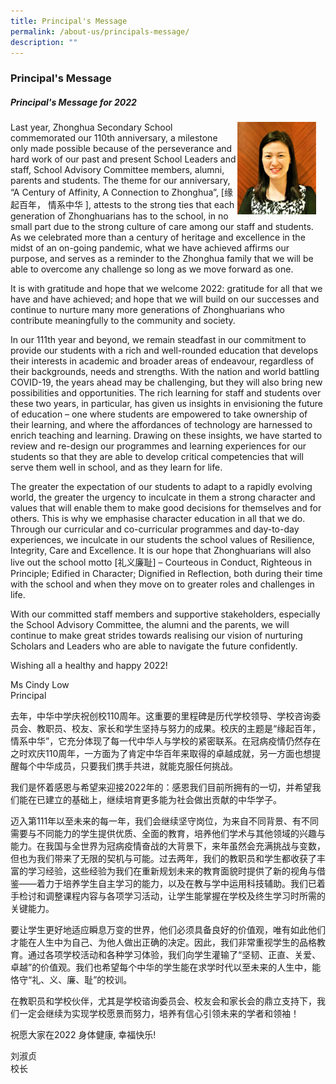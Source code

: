 ```yaml
---
title: Principal's Message
permalink: /about-us/principals-message/
description: ""
---
```

### **Principal's Message**
##### **Principal's Message for 2022**

<img src="/images/principal.jpg" style="width:25%;margin-right:15px;" align = "right">Last year, Zhonghua Secondary School commemorated our 110th anniversary, a milestone only made possible because of the perseverance and hard work of our past and present School Leaders and staff, School Advisory Committee members, alumni, parents and students. The theme for our anniversary, “A Century of Affinity, A Connection to Zhonghua”, \[缘起百年， 情系中华 \], attests to the strong ties that each generation of Zhonghuarians has to the school, in no small part due to the strong culture of care among our staff and students. As we celebrated more than a century of heritage and excellence in the midst of an on-going pandemic, what we have achieved affirms our purpose, and serves as a reminder to the Zhonghua family that we will be able to overcome any challenge so long as we move forward as one.

It is with gratitude and hope that we welcome 2022: gratitude for all that we have and have achieved; and hope that we will build on our successes and continue to nurture many more generations of Zhonghuarians who contribute meaningfully to the community and society.   

In our 111th year and beyond, we remain steadfast in our commitment to provide our students with a rich and well-rounded education that develops their interests in academic and broader areas of endeavour, regardless of their backgrounds, needs and strengths. With the nation and world battling COVID-19, the years ahead may be challenging, but they will also bring new possibilities and opportunities. The rich learning for staff and students over these two years, in particular, has given us insights in envisioning the future of education – one where students are empowered to take ownership of their learning, and where the affordances of technology are harnessed to enrich teaching and learning. Drawing on these insights, we have started to review and re-design our programmes and learning experiences for our students so that they are able to develop critical competencies that will serve them well in school, and as they learn for life.    

The greater the expectation of our students to adapt to a rapidly evolving world, the greater the urgency to inculcate in them a strong character and values that will enable them to make good decisions for themselves and for others. This is why we emphasise character education in all that we do. Through our curricular and co-curricular programmes and day-to-day experiences, we inculcate in our students the school values of Resilience, Integrity, Care and Excellence. It is our hope that Zhonghuarians will also live out the school motto [礼义廉耻] – Courteous in Conduct, Righteous in Principle; Edified in Character; Dignified in Reflection, both during their time with the school and when they move on to greater roles and challenges in life.   

With our committed staff members and supportive stakeholders, especially the School Advisory Committee, the alumni and the parents, we will continue to make great strides towards realising our vision of nurturing Scholars and Leaders who are able to navigate the future confidently.   

Wishing all a healthy and happy 2022!   

Ms Cindy Low<br>
Principal

去年，中华中学庆祝创校110周年。这重要的里程碑是历代学校领导、学校咨询委员会、教职员、校友、家长和学生坚持与努力的成果。校庆的主题是“缘起百年，情系中华”，它充分体现了每一代中华人与学校的紧密联系。在冠病疫情仍然存在之时欢庆110周年，一方面为了肯定中华百年来取得的卓越成就，另一方面也想提醒每个中华成员，只要我们携手共进，就能克服任何挑战。    
  
我们是怀着感恩与希望来迎接2022年的：感恩我们目前所拥有的一切，并希望我们能在已建立的基础上，继续培育更多能为社会做出贡献的中华学子。    
  
迈入第111年以至未来的每一年，我们会继续坚守岗位，为来自不同背景、有不同需要与不同能力的学生提供优质、全面的教育，培养他们学术与其他领域的兴趣与能力。在我国与全世界为冠病疫情奋战的大背景下，来年虽然会充满挑战与变数，但也为我们带来了无限的契机与可能。过去两年，我们的教职员和学生都收获了丰富的学习经验，这些经验为我们在重新规划未来的教育面貌时提供了新的视角与借鉴——着力于培养学生自主学习的能力，以及在教与学中运用科技辅助。我们已着手检讨和调整课程内容与各项学习活动，让学生能掌握在学校及终生学习时所需的关键能力。    
  
要让学生更好地适应瞬息万变的世界，他们必须具备良好的价值观，唯有如此他们才能在人生中为自己、为他人做出正确的决定。因此，我们非常重视学生的品格教育。通过各项学校活动和各种学习体验，我们向学生灌输了“坚韧、正直、关爱、卓越”的价值观。我们也希望每个中华的学生能在求学时代以至未来的人生中，能恪守“礼、义、廉、耻”的校训。    
  
在教职员和学校伙伴，尤其是学校谘询委员会、校友会和家长会的鼎立支持下，我们一定会继续为实现学校愿景而努力，培养有信心引领未来的学者和领袖！    
  
祝愿大家在2022 身体健康, 幸福快乐!    
  
刘淑贞<br>
校长